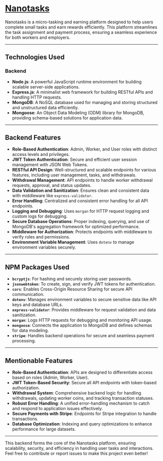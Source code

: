 # [Nanotasks](https://your-live-link.com)

Nanotasks is a micro-tasking and earning platform designed to help users complete small tasks and earn rewards efficiently. This platform streamlines the task assignment and payment process, ensuring a seamless experience for both workers and employers.

---

## Technologies Used

### Backend
- **Node.js**: A powerful JavaScript runtime environment for building scalable server-side applications.
- **Express.js**: A minimalist web framework for building RESTful APIs and handling HTTP requests.
- **MongoDB**: A NoSQL database used for managing and storing structured and unstructured data efficiently.
- **Mongoose**: An Object Data Modeling (ODM) library for MongoDB, providing schema-based solutions for application data.

---

## Backend Features

- **Role-Based Authentication**: Admin, Worker, and User roles with distinct access levels and privileges.
- **JWT Token Authentication**: Secure and efficient user session management with JSON Web Tokens.
- **RESTful API Design**: Well-structured and scalable endpoints for various features, including user management, tasks, and withdrawals.
- **Withdrawal Management**: API endpoints to handle worker withdrawal requests, approval, and status updates.
- **Data Validation and Sanitization**: Ensures clean and consistent data with middleware like `express-validator`.
- **Error Handling**: Centralized and consistent error handling for all API endpoints.
- **Logging and Debugging**: Uses `morgan` for HTTP request logging and custom logs for debugging.
- **Secure Database Operations**: Proper indexing, querying, and use of MongoDB's aggregation framework for optimized performance.
- **Middleware for Authorization**: Protects endpoints with middleware to verify roles and permissions.
- **Environment Variable Management**: Uses `dotenv` to manage environment variables securely.

---

## NPM Packages Used

- **`bcryptjs`**: For hashing and securely storing user passwords.
- **`jsonwebtoken`**: To create, sign, and verify JWT tokens for authentication.
- **`cors`**: Enables Cross-Origin Resource Sharing for secure API communication.
- **`dotenv`**: Manages environment variables to secure sensitive data like API keys and database URLs.
- **`express-validator`**: Provides middleware for request validation and data sanitization.
- **`morgan`**: Logs HTTP requests for debugging and monitoring API usage.
- **`mongoose`**: Connects the application to MongoDB and defines schemas for data modeling.
- **`stripe`**: Handles backend operations for secure and seamless payment processing.

---

## Mentionable Features

- **Role-Based Authentication**: APIs are designed to differentiate access based on roles (Admin, Worker, User).
- **JWT Token-Based Security**: Secure all API endpoints with token-based authorization.
- **Withdrawal System**: Comprehensive backend logic for handling withdrawals, updating worker coins, and tracking transaction statuses.
- **Robust Error Handling**: A unified error-handling mechanism to catch and respond to application issues effectively.
- **Secure Payments with Stripe**: Endpoints for Stripe integration to handle transactions.
- **Database Optimization**: Indexing and query optimizations to enhance performance for large datasets.

---

This backend forms the core of the Nanotasks platform, ensuring scalability, security, and efficiency in handling user tasks and interactions. Feel free to contribute or report issues to make this project even better!

